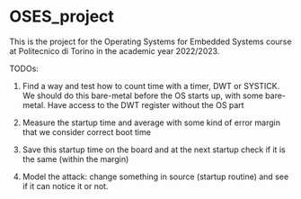 # OSES_project
This is the project for the Operating Systems for Embedded Systems course at Politecnico di Torino in the academic year 2022/2023.


TODOs:

1) Find a way and test how to count time with a timer, DWT or SYSTICK. We should do this bare-metal before the OS starts up, with some bare-metal.
    Have access to the DWT register without the OS part
2) Measure the startup time and average with some kind of error margin that we consider correct boot time
3) Save this startup time on the board and at the next startup check if it is the same (within the margin)

4) Model the attack: change something in source (startup routine) and see if it can notice it or not.
